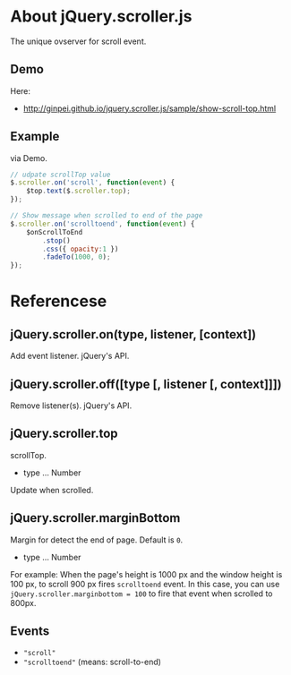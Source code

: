 # About jQuery.scroller.js

The unique ovserver for scroll event.

## Demo

Here:

* http://ginpei.github.io/jquery.scroller.js/sample/show-scroll-top.html

## Example

via Demo.

```js
// udpate scrollTop value
$.scroller.on('scroll', function(event) {
    $top.text($.scroller.top);
});

// Show message when scrolled to end of the page
$.scroller.on('scrolltoend', function(event) {
    $onScrollToEnd
        .stop()
        .css({ opacity:1 })
        .fadeTo(1000, 0);
});
```

# Referencese

## jQuery.scroller.on(type, listener, [context])

Add event listener. jQuery's API.

## jQuery.scroller.off([type [, listener [, context]]])

Remove listener(s). jQuery's API.

## jQuery.scroller.top

scrollTop.

* type … Number

Update when scrolled.

## jQuery.scroller.marginBottom

Margin for detect the end of page. Default is `0`.

* type … Number

For example: When the page's height is 1000 px and the window height is 100 px, to scroll 900 px fires `scrolltoend` event. In this case, you can use `jQuery.scroller.marginbottom = 100` to fire that event when scrolled to 800px.

## Events

* `"scroll"`
* `"scrolltoend"` (means: scroll-to-end)

